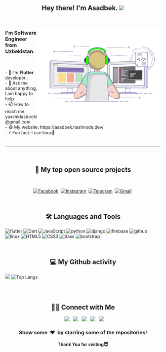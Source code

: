 <p>
  <h2 align="center"> Hey there! I'm Asadbek. <img src="https://github.com/souvikguria98/souvikguria98/blob/master/Hi.gif" width="25"></h2>
</p>
<br>
<p>
  <img align="right" alt="GIF" src="https://raw.githubusercontent.com/devSouvik/devSouvik/master/gif3.gif" width="400" height="300"/>
</p>

<h3> I'm Software Engineer from Uzbekistan. </h3>
<br>
<br>
- 🔋  I’m <b>Flutter</b> developer .<br>
- 💬 Ask me about anything, I am happy to help<br>
- 📫 How to reach me: yaxshidasturchi@gmail.com<br>
- 😄 My website: https://asadbek.hashnode.dev/<br>
- ⚡️ Fun fact: I use linux🐧
<br>
<br>
<hr>
<br>
<b> <h2 align="center"> 📘 My top open source projects </h2> </b>
<br>
<p align="center">
<a href="https://github.com/asadbekdev/ImkonEdu.uz"><img src="https://img.shields.io/badge/EDUCATION SITE-%231877F2.svg?&style=for-the-badge&logo=website&logoColor=white" alt="Facebook" /></a>&nbsp;
<a href="https://github.com/asadbekdev/InstagramBot"><img src="https://img.shields.io/badge/INSTAGRAMBOT-%23E4405F.svg?&style=for-the-badge&logo=InstagramBot&logoColor=white" alt="Instagram" /></a>&nbsp;
<a href="https://t.me/adevpro"><img src="https://img.shields.io/badge/TELEGRAMBOT-0088cc.svg?&style=for-the-badge&logo=telegrambot&logoColor=white" alt="Telegram" /></a>&nbsp;
<a href="https://github.com/asadbekdev?tab=repositories"><img src="https://img.shields.io/badge/SEE MORE-%23c34836.svg?&style=for-the-badge&logo=seemore&logoColor=white" alt="Gmail"/></a>&nbsp;
<!--<a href="https://kkvanonymous.github.io/"><img alt="Website" src="https://img.shields.io/website?style=for-the-badge&up_message=portfolio&url=https%3A%2F%2Fkkvanonymous.github.io%2F"></a>-->
</p>
<br>
<b> <h2 align="center"> 🛠️ Languages and Tools </h2> </b>
<p align="center">  

  ![flutter](https://img.shields.io/badge/-flutter-grey?style=for-the-badge&logo=dlutter&logoColor=white&labelColor=0075BA)
  ![Dart](https://img.shields.io/badge/-dart-grey?style=for-the-badge&logo=dart&logoColor=white&labelColor=0075BA)
  ![JavaScript](https://img.shields.io/badge/-JavaScript-grey?style=for-the-badge&logo=javascript&logoColor=white&labelColor=F0DB4F)
  ![python](https://img.shields.io/badge/-python-grey?style=for-the-badge&logo=python&logoColor=white&labelColor=306998)
  ![django](https://img.shields.io/badge/-django-grey?style=for-the-badge&logo=django&logoColor=white&labelColor=092e20)
  ![firebase](https://img.shields.io/badge/-firebase-grey?style=for-the-badge&logo=firebase&logoColor=white&labelColor=FFA611)
  ![github](https://img.shields.io/badge/-github-grey?style=for-the-badge&logo=github&logoColor=white&labelColor=211F1F)
  <br>
  ![linux](https://img.shields.io/badge/linux-grey?style=for-the-badge&logo=linux&logoColor=white&labelColor=072c61)
  ![HTML5](https://img.shields.io/badge/html%205-grey?style=for-the-badge&logo=html5&logoColor=white&labelColor=f06529)
  ![CSS3](https://img.shields.io/badge/css%203-grey?style=for-the-badge&logo=css3&logoColor=white&labelColor=264de4)
  ![Sass](https://img.shields.io/badge/sass-grey?style=for-the-badge&logo=sass&logoColor=white&labelColor=CD6799)
  ![bootstrap](https://img.shields.io/badge/-bootstrap-grey?style=for-the-badge&logo=bootstrap&logoColor=white&labelColor=8E2DE2)

</p>
<br>
<b> <h2 align="center">💻 My Github activity </h2></b>
<p>
  
<img src="https://github-readme-stats.vercel.app/api?username=asadbekdev&show_icons=true&theme=radical&title_color=8E2DE2&text_color=fff&icon_color=8E2DE2" width="500px">      ![Top Langs](https://github-readme-stats.vercel.app/api/top-langs/?username=asadbekdev&theme=radical&title_color=8E2DE2&text_color=fff)
</p>
<br>
<br>


<b><h2 align="center"> 🤝🏻 Connect with Me </h2></b>

<p align="center">
&nbsp; <a href="https://twitter.com/asadbekdev" target="_blank" rel="noopener noreferrer"><img src="https://img.icons8.com/plasticine/100/000000/twitter.png" width="50" /></a>  
&nbsp; <a href="https://instagram.com/asadbeknoyibjonov" target="_blank" rel="noopener noreferrer"><img src="https://img.icons8.com/plasticine/100/000000/instagram-new.png" width="50" /></a>  
&nbsp; <a href="https://www.linkedin.com/in/asadbek-noyibjonov-6b3b2b1b6/" target="_blank" rel="noopener noreferrer"><img src="https://img.icons8.com/plasticine/100/000000/linkedin.png" width="50" /></a>
&nbsp; <a href="mailto:yaxshidasturchi@gmail.com" target="_blank" rel="noopener noreferrer"><img src="https://img.icons8.com/plasticine/100/000000/gmail.png"  width="50" /></a>
&nbsp; <a href="https://t.me/adevpro" target="_blank" rel="noopener noreferrer"><img src="https://img.icons8.com/nolan/64/telegram-app.png" width="40"/></a>
  
</p>

<div align="center">
<h3 align="center">Show some &nbsp;❤️&nbsp; by starring some of the repositories!</h3>

#### Thank You for visiting😇
